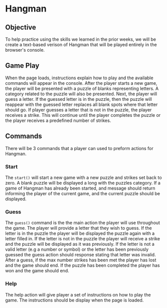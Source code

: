 # Hangman

## Objective

To help practice using the skills we learned in the prior weeks, we will be create a text-based verison of Hangman that will be played entirely in the browser's console.

## Game Play

When the page loads, instructions explain how to play and the available commands will appear in the console. After the player starts a new game, the player will be presented with a puzzle of blanks representing letters. A category related to the puzzle will also be presented. Next, the player will guess a letter. If the guessed letter is in the puzzle, then the puzzle will reappear with the guessed letter replaces all blank spots where that letter should go. If player guesses a letter that is not in the puzzle, the player receives a strike. This will continue until the player completes the puzzle or the player receives a predefined number of strikes.

## Commands

There will be 3 commands that a player can used to preform actions for Hangman.

### Start

The `start()` will start a new game with a new puzzle and strikes set back to zero. A blank puzzle will be displayed a long with the puzzles category. If a game of Hangman has already been started, and message should return informing the player of the current game, and the current puzzle should be displayed.

### Guess

The `guess()` command is the the main action the player will use throughout the game. The player will provide a letter that they wish to guess. If the letter is in the puzzle the player will be displayed the puzzle again with a letter filled in. If the letter is not in the puzzle the player will receive a strike and the puzzle will be displayed as it was previously. If the letter is not a valid letter (e.g a number or symbol) or the letter has been previously guessed the guess action should response stating that letter was invalid. After a guess, if the max number strikes has been met the player has lost and the game should end. If the puzzle has been completed the player has won and the game should end.

### Help

The help action will give player a set of instructions on how to play the game. The instructions should be display when the page is loaded.
